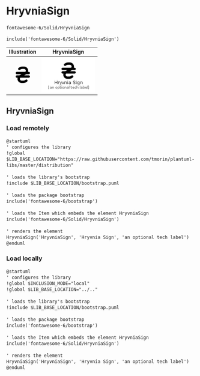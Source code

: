 # HryvniaSign


```text
fontawesome-6/Solid/HryvniaSign
```

```text
include('fontawesome-6/Solid/HryvniaSign')
```



| Illustration | HryvniaSign |
| :---: | :---: |
| ![illustration for Illustration](../../fontawesome-6/Solid/HryvniaSign.png) | ![illustration for HryvniaSign](../../fontawesome-6/Solid/HryvniaSign.Local.png) |




## HryvniaSign

### Load remotely
```plantuml
@startuml
' configures the library
!global $LIB_BASE_LOCATION="https://raw.githubusercontent.com/tmorin/plantuml-libs/master/distribution"

' loads the library's bootstrap
!include $LIB_BASE_LOCATION/bootstrap.puml

' loads the package bootstrap
include('fontawesome-6/bootstrap')

' loads the Item which embeds the element HryvniaSign
include('fontawesome-6/Solid/HryvniaSign')

' renders the element
HryvniaSign('HryvniaSign', 'Hryvnia Sign', 'an optional tech label')
@enduml
```

### Load locally
```plantuml
@startuml
' configures the library
!global $INCLUSION_MODE="local"
!global $LIB_BASE_LOCATION="../.."

' loads the library's bootstrap
!include $LIB_BASE_LOCATION/bootstrap.puml

' loads the package bootstrap
include('fontawesome-6/bootstrap')

' loads the Item which embeds the element HryvniaSign
include('fontawesome-6/Solid/HryvniaSign')

' renders the element
HryvniaSign('HryvniaSign', 'Hryvnia Sign', 'an optional tech label')
@enduml
```

